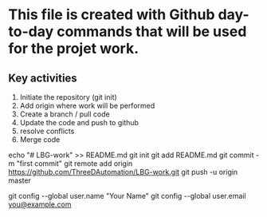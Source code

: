 # This file is created with Github day-to-day commands that will be used for the projet work.

Key activities
--------------

1. Initiate the repository (git init)
2. Add origin where work will be performed
3. Create a branch / pull code
4. Update the code and push to github
5. resolve conflicts
6. Merge code

echo "# LBG-work" >> README.md
git init
git add README.md
git commit -m "first commit"
git remote add origin https://github.com/ThreeDAutomation/LBG-work.git
git push -u origin master

git config --global user.name "Your Name"
    git config --global user.email you@example.com
